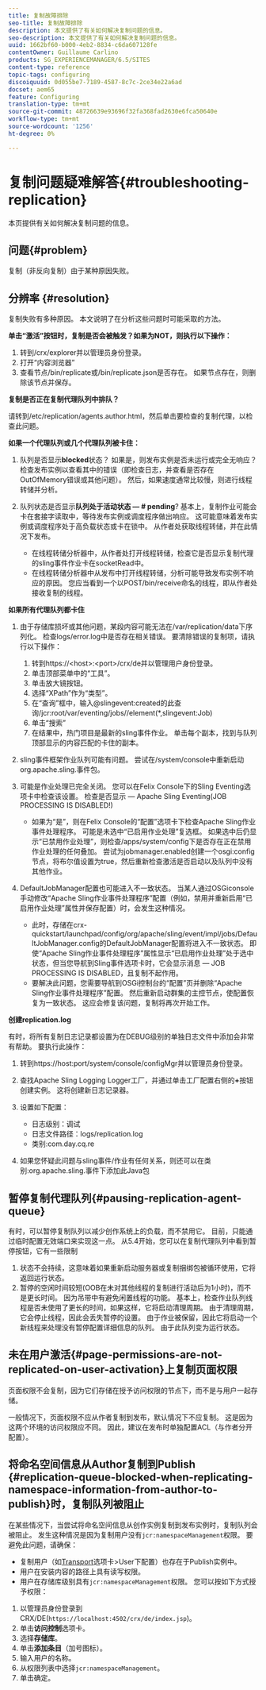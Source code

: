 ```yaml
---
title: 复制故障排除
seo-title: 复制故障排除
description: 本文提供了有关如何解决复制问题的信息。
seo-description: 本文提供了有关如何解决复制问题的信息。
uuid: 1662bf60-b000-4eb2-8834-c6da607128fe
contentOwner: Guillaume Carlino
products: SG_EXPERIENCEMANAGER/6.5/SITES
content-type: reference
topic-tags: configuring
discoiquuid: 0d055be7-7189-4587-8c7c-2ce34e22a6ad
docset: aem65
feature: Configuring
translation-type: tm+mt
source-git-commit: 48726639e93696f32fa368fad2630e6fca50640e
workflow-type: tm+mt
source-wordcount: '1256'
ht-degree: 0%

---
```



# 复制问题疑难解答{#troubleshooting-replication}

本页提供有关如何解决复制问题的信息。

## 问题{#problem}

复制（非反向复制）由于某种原因失败。

## 分辨率 {#resolution}

复制失败有多种原因。 本文说明了在分析这些问题时可能采取的方法。

**单击“激活”按钮时，复制是否会被触发？如果为NOT，则执行以下操作：**

1. 转到/crx/explorer并以管理员身份登录。
1. 打开“内容浏览器”
1. 查看节点/bin/replicate或/bin/replicate.json是否存在。 如果节点存在，则删除该节点并保存。

**复制是否正在复制代理队列中排队？**

请转到/etc/replication/agents.author.html，然后单击要检查的复制代理，以检查此问题。

**如果一个代理队列或几个代理队列被卡住：**

1. 队列是否显示&#x200B;**blocked**&#x200B;状态？ 如果是，则发布实例是否未运行或完全无响应？ 检查发布实例以查看其中的错误（即检查日志，并查看是否存在OutOfMemory错误或其他问题）。 然后，如果速度通常比较慢，则进行线程转储并分析。
1. 队列状态是否显示&#x200B;**队列处于活动状态 — # pending**? 基本上，复制作业可能会卡在套接字读取中，等待发布实例或调度程序做出响应。 这可能意味着发布实例或调度程序处于高负载状态或卡在锁中。 从作者处获取线程转储，并在此情况下发布。

   * 在线程转储分析器中，从作者处打开线程转储，检查它是否显示复制代理的sling事件作业卡在socketRead中。
   * 在线程转储分析器中从发布中打开线程转储，分析可能导致发布实例不响应的原因。 您应当看到一个以POST/bin/receive命名的线程，即从作者处接收复制的线程。

**如果所有代理队列都卡住**

1. 由于存储库损坏或其他问题，某段内容可能无法在/var/replication/data下序列化。 检查logs/error.log中是否存在相关错误。 要清除错误的复制项，请执行以下操作：

   1. 转到https://&lt;host>:&lt;port>/crx/de并以管理用户身份登录。
   1. 单击顶部菜单中的“工具”。
   1. 单击放大镜按钮。
   1. 选择“XPath”作为“类型”。
   1. 在“查询”框中，输入@slingevent:created的此查询/jcr:root/var/eventing/jobs//element(*,slingevent:Job)
   1. 单击“搜索”
   1. 在结果中，热门项目是最新的sling事件作业。 单击每个副本，找到与队列顶部显示的内容匹配的卡住的副本。

1. sling事件框架作业队列可能有问题。 尝试在/system/console中重新启动org.apache.sling.事件包。
1. 可能是作业处理已完全关闭。 您可以在Felix Console下的Sling Eventing选项卡中检查该设置。 检查是否显示 — Apache Sling Eventing(JOB PROCESSING IS DISABLED!)

   * 如果为“是”，则在Felix Console的“配置”选项卡下检查Apache Sling作业事件处理程序。 可能是未选中“已启用作业处理”复选框。 如果选中后仍显示“已禁用作业处理”，则检查/apps/system/config下是否存在正在禁用作业处理的任何叠加。 尝试为jobmanager.enabled创建一个osgi:config节点，将布尔值设置为true，然后重新检查激活是否启动以及队列中没有其他作业。

1. DefaultJobManager配置也可能进入不一致状态。 当某人通过OSGiconsole手动修改“Apache Sling作业事件处理程序”配置（例如，禁用并重新启用“已启用作业处理”属性并保存配置）时，会发生这种情况。

   * 此时，存储在crx-quickstart/launchpad/config/org/apache/sling/event/impl/jobs/DefaultJobManager.config的DefaultJobManager配置将进入不一致状态。 即使“Apache Sling作业事件处理程序”属性显示“已启用作业处理”处于选中状态，但当您导航到Sling事件选项卡时，它会显示消息 — JOB PROCESSING IS DISABLED，且复制不起作用。
   * 要解决此问题，您需要导航到OSGi控制台的“配置”页并删除“Apache Sling作业事件处理程序”配置。 然后重新启动群集的主控节点，使配置恢复为一致状态。 这应会修复该问题，复制将再次开始工作。

**创建replication.log**

有时，将所有复制日志记录都设置为在DEBUG级别的单独日志文件中添加会非常有帮助。 要执行此操作：

1. 转到https://host:port/system/console/configMgr并以管理员身份登录。
1. 查找Apache Sling Logging Logger工厂，并通过单击工厂配置右侧的&#x200B;**+**&#x200B;按钮创建实例。 这将创建新日志记录器。
1. 设置如下配置：

   * 日志级别：调试
   * 日志文件路径：logs/replication.log
   * 类别:com.day.cq.re

1. 如果您怀疑此问题与sling事件/作业有任何关系，则还可以在类别:org.apache.sling.事件下添加此Java包

## 暂停复制代理队列{#pausing-replication-agent-queue}

有时，可以暂停复制队列以减少创作系统上的负载，而不禁用它。 目前，只能通过临时配置无效端口来实现这一点。 从5.4开始，您可以在复制代理队列中看到暂停按钮，它有一些限制

1. 状态不会持续，这意味着如果重新启动服务器或复制捆绑包被循环使用，它将返回运行状态。
1. 暂停的空闲时间较短(OOB在未对其他线程的复制进行活动后为1小时)，而不是更长时间。 因为吊带中有避免闲置线程的功能。 基本上，检查作业队列线程是否未使用了更长的时间，如果这样，它将启动清理周期。 由于清理周期，它会停止线程，因此会丢失暂停的设置。 由于作业被保留，因此它将启动一个新线程来处理没有暂停配置详细信息的队列。 由于此队列变为运行状态。

## 未在用户激活{#page-permissions-are-not-replicated-on-user-activation}上复制页面权限

页面权限不会复制，因为它们存储在授予访问权限的节点下，而不是与用户一起存储。

一般情况下，页面权限不应从作者复制到发布，默认情况下不应复制。 这是因为这两个环境的访问权限应不同。 因此，建议在发布时单独配置ACL（与作者分开配置）。

## 将命名空间信息从Author复制到Publish {#replication-queue-blocked-when-replicating-namespace-information-from-author-to-publish}时，复制队列被阻止

在某些情况下，当尝试将命名空间信息从创作实例复制到发布实例时，复制队列会被阻止。 发生这种情况是因为复制用户没有`jcr:namespaceManagement`权限。 要避免此问题，请确保：

* 复制用户（如[Transport](/help/sites-deploying/replication.md#replication-agents-configuration-parameters)选项卡>User下配置）也存在于Publish实例中。
* 用户在安装内容的路径上具有读写权限。
* 用户在存储库级别具有`jcr:namespaceManagement`权限。 您可以按如下方式授予权限：

1. 以管理员身份登录到CRX/DE(`https://localhost:4502/crx/de/index.jsp`)。
1. 单击&#x200B;**访问控制**&#x200B;选项卡。
1. 选择&#x200B;**存储库**。
1. 单击&#x200B;**添加条目**（加号图标）。
1. 输入用户的名称。
1. 从权限列表中选择`jcr:namespaceManagement`。
1. 单击确定。

